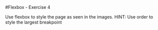 #Flexbox - Exercise 4

Use flexbox to style the page as seen in the images. 
HINT: Use order to style the largest breakpoint
